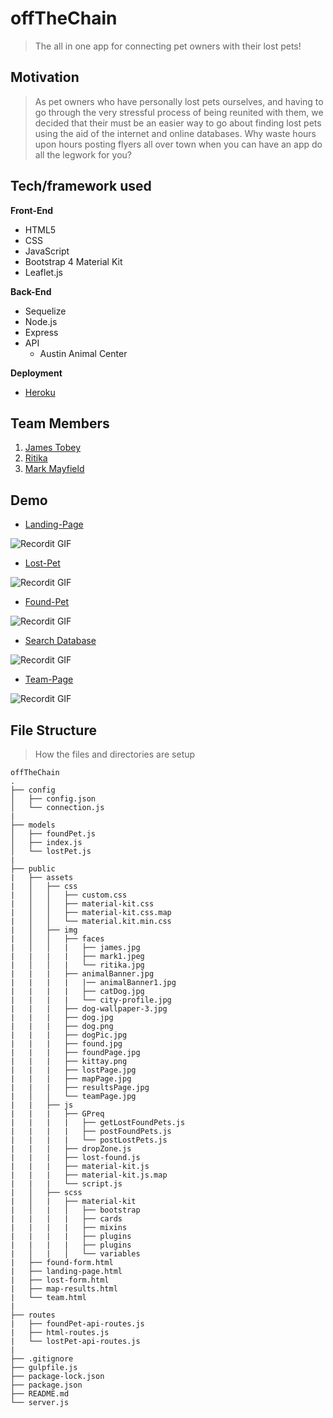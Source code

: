 # offTheChain

> The all in one app for connecting pet owners with their lost pets!

## Motivation

> As pet owners who have personally lost pets ourselves, and having to go through the very stressful process of being reunited with them, we decided that their must be an easier way to go about finding lost pets using the aid of the internet and online databases. Why waste hours upon hours posting flyers all over town when you can have an app do all the legwork for you?

## Tech/framework used

<b>Front-End</b>
- HTML5
- CSS
- JavaScript
- Bootstrap 4 Material Kit
- Leaflet.js

<b>Back-End</b>
- Sequelize
- Node.js
- Express
- API
  - Austin Animal Center
  
<b>Deployment</b>
- [Heroku](https://offthechain-app.herokuapp.com/)
  
## Team Members
1. [James Tobey](https://github.com/jctobey)
2. [Ritika](https://github.com/Ritikawesome)
3. [Mark Mayfield](https://github.com/themarcusaurelius)

## Demo
- [Landing-Page](https://offthechain-app.herokuapp.com/)

![Recordit GIF](http://g.recordit.co/iLN6A0vSD8.gif)

- [Lost-Pet](https://offthechain-app.herokuapp.com/lost-form.html)

![Recordit GIF](http://g.recordit.co/iLN6A0vSD8.gif)

- [Found-Pet](https://offthechain-app.herokuapp.com/found-form.html)

![Recordit GIF](http://g.recordit.co/iLN6A0vSD8.gif)

- [Search Database](https://offthechain-app.herokuapp.com/map-results.html)

![Recordit GIF](http://g.recordit.co/iLN6A0vSD8.gif)

- [Team-Page](https://offthechain-app.herokuapp.com/team.html)

![Recordit GIF](http://g.recordit.co/iLN6A0vSD8.gif)

## File Structure
> How the files and directories are setup


```
offTheChain
.
├── config
│   ├── config.json
│   └── connection.js
|
├── models
│   ├── foundPet.js
│   ├── index.js
│   └── lostPet.js
|
├── public
|   ├── assets
|   │   ├── css
|   │   │   ├── custom.css
|   │   │   ├── material-kit.css
|   │   │   ├── material-kit.css.map
|   │   │   └── material.kit.min.css
|   │   ├── img
|   │   │   ├── faces
|   │   │   |   ├── james.jpg
|   |   |   |   ├── mark1.jpeg
|   │   │   |   └── ritika.jpg
|   |   |   ├── animalBanner.jpg
|   |   |   |   |── animalBanner1.jpg
|   |   |   |   ├── catDog.jpg
|   |   |   |   └── city-profile.jpg
|   |   |   ├── dog-wallpaper-3.jpg
|   |   |   ├── dog.jpg
|   |   |   ├── dog.png
|   |   |   ├── dogPic.jpg
|   |   |   ├── found.jpg
|   |   |   ├── foundPage.jpg
|   |   |   ├── kittay.png
|   |   |   ├── lostPage.jpg
|   |   |   ├── mapPage.jpg
|   |   |   ├── resultsPage.jpg
|   │   │   └── teamPage.jpg
|   |   ├── js
|   |   |   ├── GPreq
|   |   |   |   ├── getLostFoundPets.js
|   |   |   |   ├── postFoundPets.js
|   |   |   |   └── postLostPets.js
|   |   |   ├── dropZone.js
|   |   |   ├── lost-found.js
|   |   |   ├── material-kit.js
|   |   |   ├── material-kit.js.map
|   |   |   └── script.js
|   │   ├── scss
|   │   |   ├── material-kit
|   │   |   │   ├── bootstrap
|   |   |   |   ├── cards
|   |   |   |   ├── mixins
|   |   |   |   ├── plugins
|   |   |   |   ├── plugins
|   │   |   │   └── variables
|   ├── found-form.html
|   ├── landing-page.html
|   ├── lost-form.html
|   ├── map-results.html
|   └── team.html
|
├── routes
|   ├── foundPet-api-routes.js
|   ├── html-routes.js
|   └── lostPet-api-routes.js
|
├── .gitignore
├── gulpfile.js
├── package-lock.json
├── package.json
├── README.md
└── server.js
    
```



